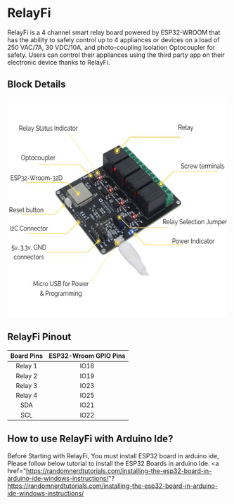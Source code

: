 # RelayFi
RelayFi is a 4 channel smart relay board powered by ESP32-WROOM that has the ability to safely control up to 4 appliances or devices on a load of 250 VAC/7A, 30 VDC/10A, and photo-coupling isolation Optocoupler for safety. Users can control their appliances using the third party app on their electronic device thanks to RelayFi.

## Block Details

<img src="https://github.com/coredataglobal/RelayFi/blob/main/Images/RelayFi-comp.jpg" width="500" height="500"/>

## RelayFi Pinout

| Board Pins  | ESP32-Wroom GPIO Pins |
|  :---:      |  :---:                |
| Relay 1     | IO18  |
| Relay 2     | IO19  |
| Relay 3     | IO23  |
| Relay 4     | IO25  |
| SDA         | IO21  |
| SCL         | IO22  |

## How to use RelayFi with Arduino Ide?
Before Starting with RelayFi, You must install ESP32 board in arduino ide, Please follow below tutorial to install the ESP32 Boards in arduino Ide.
<a href="https://randomnerdtutorials.com/installing-the-esp32-board-in-arduino-ide-windows-instructions/"? https://randomnerdtutorials.com/installing-the-esp32-board-in-arduino-ide-windows-instructions/ </a>

